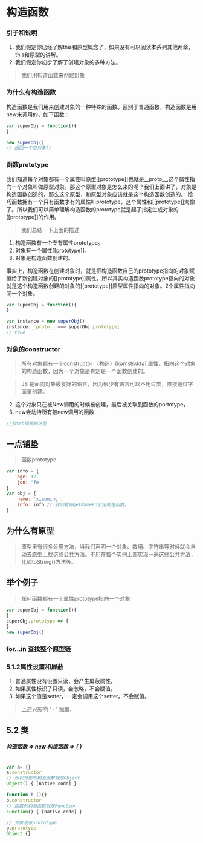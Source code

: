 # 构造函数
### 引子和说明
1. 我们假定你已经了解this和原型概念了，如果没有可以阅读本系列其他两章，this和原型的讲解。
2. 我们假定你初步了解了创建对象的多种方法。

>我们用构造函数来创建对象

### 为什么有构造函数
构造函数是我们用来创建对象的一种特殊的函数。区别于普通函数，构造函数是用new来调用的，如下函数：
 
```javascript { .theme-peacock }
var superObj = function(){
}

new superObj()
// 返回一个空对象{}
```

### 函数prototype
我们知道每个对象都有一个属性叫原型[[prototype]]也就是\_\_proto\_\_,这个属性指向一个对象叫做原型对象。那这个原型对象是怎么来的呢？我们上面讲了，对象是构造函数创造的，那么这个原型，和原型对象应该就是这个构造函数创造的。
恰巧函数拥有一个只有函数才有的属性叫prototype，这个属性和[[prototype]]太像了。所以我们可以简单理解构造函数的prototype就是起了指定生成对象的[[prototype]]的作用。

> 我们总结一下上面的描述
1. 构造函数有一个专有属性prototype。
2. 对象有一个属性[[prototype]]。
3. 对象是构造函数创建的。

事实上，构造函数在创建对象时，就是把构造函数自己的prototype指向的对象赋值给了新创建对象的[[prototype]]属性。所以其实构造函数prototype指向的对象就是这个构造函数创建的对象的[[prototype]]原型属性指向的对象。2个属性指向同一个对象。


```javascript { .theme-peacock }
var superObj = function(){
}

var instance = new superObj();
instance.__proto__ === superObj.prototype;
// true
```
### 对象的constructor

> 所有对象都有一个constructor （构造）[kən'strʌktə] 属性，指向这个对象的构造函数，因为一个对象是肯定是一个函数创建的。

> JS 是面向对象最友好的语言，因为很少有语言可以不用过类，直接通过字面量创建。






2. 这个对象只在被New调用的时候被创建，最后被关联到函数的portotype，
3. new会劫持所有被new调用的函数


```javascript { .theme-peacock }
//按tab键跳到这里
```
## 一点铺垫

> 函数prototype
```javascript { .theme-peacock }
var info = {
	age: 12,
	jon: 'fe'
}
var obj = {
	name: 'xiaoming',
	info: info // 我们看到getNameFn引用的是函数。
}

```

## 为什么有原型
> 原型里有很多公用方法，当我们声明一个对象、数组、字符串等时候就会自动去原型上找这些公共方法。不用在每个实例上都实现一遍这些公共方法，比如toString()方法等。

## 举个例子
> 任何函数都有一个属性prototype指向一个对象
```javascript { .theme-peacock }
var superObj = function(){
}
superObj.prototype => {
}
new superObj()
```

### for...in 查找整个原型链

### 5.1.2属性设置和屏蔽
1. 普通属性没有设置只读，会产生屏蔽属性。
2. 如果属性标识了只读，会忽略，不会赋值。
3. 如果这个值是setter，一定会调用这个setter。不会赋值。
> 上述只影响 "="  赋值.

## 5.2 类

##### 构造函数 => new 构造函数 => {  }


```javascript { .theme-peacock }

var a= {}
a.constructor
// 所以对象的构造函数就是Object
Object() { [native code] }

function b (){}
b.constructor
// 函数的构造函数就是Function
Function() { [native code] }

// 对象没有prototype
b.prototype
Object {}
```
